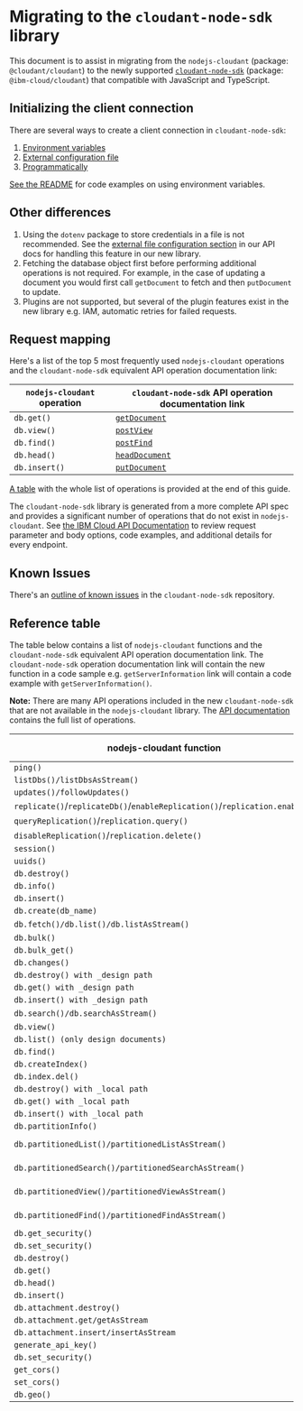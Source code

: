 # Migrating to the `cloudant-node-sdk` library
This document is to assist in migrating from the `nodejs-cloudant` (package: `@cloudant/cloudant`) to the newly supported [`cloudant-node-sdk`](https://github.com/IBM/cloudant-node-sdk) (package: `@ibm-cloud/cloudant`) that compatible with JavaScript and TypeScript.

## Initializing the client connection
There are several ways to create a client connection in `cloudant-node-sdk`:
1. [Environment variables](https://github.com/IBM/cloudant-node-sdk#authentication-with-environment-variables)
2. [External configuration file](https://github.com/IBM/cloudant-node-sdk#authentication-with-external-configuration)
3. [Programmatically](https://github.com/IBM/cloudant-node-sdk#programmatic-authentication)

[See the README](https://github.com/IBM/cloudant-node-sdk#code-examples) for code examples on using environment variables.

## Other differences
1. Using the `dotenv` package to store credentials in a file is not recommended. See the [external file configuration section](https://github.com/IBM/cloudant-node-sdk#authentication-with-external-configuration) in our API docs for handling this feature in our new library.
1. Fetching the database object first before performing additional operations is not required. For example, in the case of updating a document you would first call `getDocument` to fetch and then `putDocument` to update.
1. Plugins are not supported, but several of the plugin features exist in the new library e.g. IAM, automatic retries for failed requests.

## Request mapping
Here's a list of the top 5 most frequently used `nodejs-cloudant` operations and the `cloudant-node-sdk` equivalent API operation documentation link:

| `nodejs-cloudant` operation | `cloudant-node-sdk` API operation documentation link |
|-----------------------------|---------------------------------|
|`db.get()`                   |[`getDocument`](https://cloud.ibm.com/apidocs/cloudant?code=node#getdocument)|
|`db.view()`                  |[`postView`](https://cloud.ibm.com/apidocs/cloudant?code=node#postview)|
|`db.find()`                  |[`postFind`](https://cloud.ibm.com/apidocs/cloudant?code=node#postfind)|
|`db.head()`                  |[`headDocument`](https://cloud.ibm.com/apidocs/cloudant?code=node#headdocument)|
|`db.insert()`                |[`putDocument`](https://cloud.ibm.com/apidocs/cloudant?code=node#putdocument)|

[A table](#reference-table) with the whole list of operations is provided at the end of this guide.

The `cloudant-node-sdk` library is generated from a more complete API spec and provides a significant number of operations that do not exist in `nodejs-cloudant`. See [the IBM Cloud API Documentation](https://cloud.ibm.com/apidocs/cloudant) to review request parameter and body options, code examples, and additional details for every endpoint.

## Known Issues
There's an [outline of known issues](https://github.com/IBM/cloudant-node-sdk/blob/master/KNOWN_ISSUES.md) in the `cloudant-node-sdk` repository.

## Reference table
The table below contains a list of `nodejs-cloudant` functions and the `cloudant-node-sdk` equivalent API operation documentation link.  The `cloudant-node-sdk` operation documentation link will contain the new function in a code sample e.g. `getServerInformation` link will contain a code example with `getServerInformation()`.

**Note:** There are many API operations included in the new `cloudant-node-sdk` that are not available in the `nodejs-cloudant` library. The [API documentation](https://cloud.ibm.com/apidocs/cloudant?code=node) contains the full list of operations.

|nodejs-cloudant function | cloudant-node-sdk function reference |
|-------------------------|--------------------------------------|
|`ping()`|[`getServerInformation`](https://cloud.ibm.com/apidocs/cloudant?code=node#getserverinformation)|
|`listDbs()/listDbsAsStream()`|[`getAllDbs`](https://cloud.ibm.com/apidocs/cloudant?code=node#getalldbs)|
|`updates()/followUpdates()`|[`getDbUpdates`](https://cloud.ibm.com/apidocs/cloudant?code=node#getdbupdates)|
|`replicate()`/`replicateDb()`/`enableReplication()`/`replication.enable()`|[`putReplicationDocument`](https://cloud.ibm.com/apidocs/cloudant?code=node#putreplicationdocument)|
|`queryReplication()`/`replication.query()`|[`getSchedulerDocument`](https://cloud.ibm.com/apidocs/cloudant?code=node#getschedulerdocument)|
|`disableReplication()`/`replication.delete()`|[`deleteReplicationDocument`](https://cloud.ibm.com/apidocs/cloudant?code=node#deletereplicationdocument)|
|`session()`|[`getSessionInformation`](https://cloud.ibm.com/apidocs/cloudant?code=node#getsessioninformation)|
|`uuids()`|[`getUuids`](https://cloud.ibm.com/apidocs/cloudant?code=node#getuuids)|
|`db.destroy()`|[`deleteDatabase`](https://cloud.ibm.com/apidocs/cloudant?code=node#deletedatabase)|
|`db.info()`|[`getDatabaseInformation`](https://cloud.ibm.com/apidocs/cloudant?code=node#getdatabaseinformation)|
|`db.insert()`|[`postDocument`](https://cloud.ibm.com/apidocs/cloudant?code=node#postdocument)|
|`db.create(db_name)`|[`putDatabase`](https://cloud.ibm.com/apidocs/cloudant?code=node#putdatabase)|
|`db.fetch()/db.list()/db.listAsStream()`|[`postAllDocs`, `postAllDocsAsStream`](https://cloud.ibm.com/apidocs/cloudant?code=node#postalldocs)|
|`db.bulk()`|[`postBulkDocs`](https://cloud.ibm.com/apidocs/cloudant?code=node#postbulkdocs)|
|`db.bulk_get()`|[`postBulkGet`](https://cloud.ibm.com/apidocs/cloudant?code=node#postbulkget)|
|`db.changes()`|[`postChanges`](https://cloud.ibm.com/apidocs/cloudant?code=node#postchanges-databases)|
|`db.destroy() with _design path`|[`deleteDesignDocument`](https://cloud.ibm.com/apidocs/cloudant?code=node#deletedesigndocument)|
|`db.get() with _design path`|[`getDesignDocument`](https://cloud.ibm.com/apidocs/cloudant?code=node#getdesigndocument)|
|`db.insert() with _design path`|[`putDesignDocument`](https://cloud.ibm.com/apidocs/cloudant?code=node#putdesigndocument)|
|`db.search()/db.searchAsStream()`|[`postSearch`, `postSearchAsStream`](https://cloud.ibm.com/apidocs/cloudant?code=node#postsearch)|
|`db.view()`|[`postView`](https://cloud.ibm.com/apidocs/cloudant?code=node#postview)|
|`db.list() (only design documents)`|[`postDesignDocs`](https://cloud.ibm.com/apidocs/cloudant?code=node#postdesigndocs)|
|`db.find()`|[`postFind`](https://cloud.ibm.com/apidocs/cloudant?code=node#postfind)|
|`db.createIndex()`|[`postIndex`](https://cloud.ibm.com/apidocs/cloudant?code=node#postindex)|
|`db.index.del()`|[`deleteIndex`](https://cloud.ibm.com/apidocs/cloudant?code=node#deleteindex)|
|`db.destroy() with _local path`|[`deleteLocalDocument`](https://cloud.ibm.com/apidocs/cloudant?code=node#deletelocaldocument)|
|`db.get() with _local path`|[`getLocalDocument`](https://cloud.ibm.com/apidocs/cloudant?code=node#getlocaldocument)|
|`db.insert() with _local path`|[`putLocalDocument`](https://cloud.ibm.com/apidocs/cloudant?code=node#putlocaldocument)|
|`db.partitionInfo()`|[`getPartitionInformation`](https://cloud.ibm.com/apidocs/cloudant?code=node#getpartitioninformation)|
|`db.partitionedList()/partitionedListAsStream()`|[`postPartitionAllDocs`, `postPartitionAllDocsAsStream`](https://cloud.ibm.com/apidocs/cloudant?code=node#postpartitionalldocs)|
|`db.partitionedSearch()/partitionedSearchAsStream()`|[`postPartitionSearch`, `postPartitionSearchAsStream`](https://cloud.ibm.com/apidocs/cloudant?code=node#postpartitionsearch)|
|`db.partitionedView()/partitionedViewAsStream()`|[`postPartitionView`, `postPartitionViewAsStream`](https://cloud.ibm.com/apidocs/cloudant?code=node#postpartitionview)|
|`db.partitionedFind()/partitionedFindAsStream()`|[`postPartitionFind`, `postPartitionFindAsStream`](https://cloud.ibm.com/apidocs/cloudant?code=node#postpartitionfind-queries)|
|`db.get_security()`|[`getSecurity`](https://cloud.ibm.com/apidocs/cloudant?code=node#getsecurity)|
|`db.set_security()`|[`putSecurity`](https://cloud.ibm.com/apidocs/cloudant?code=node#putsecurity)|
|`db.destroy()`|[`deleteDocument`](https://cloud.ibm.com/apidocs/cloudant?code=node#deletedocument)|
|`db.get()`|[`getDocument`](https://cloud.ibm.com/apidocs/cloudant?code=node#getdocument)|
|`db.head()`|[`headDocument`](https://cloud.ibm.com/apidocs/cloudant?code=node#headdocument)|
|`db.insert()`|[`putDocument`](https://cloud.ibm.com/apidocs/cloudant?code=node#putdocument)|
|`db.attachment.destroy()`|[`deleteAttachment`](https://cloud.ibm.com/apidocs/cloudant?code=node#deleteattachment)|
|`db.attachment.get/getAsStream`|[`getAttachment`](https://cloud.ibm.com/apidocs/cloudant?code=node#getattachment)|
|`db.attachment.insert/insertAsStream`|[`putAttachment`](https://cloud.ibm.com/apidocs/cloudant?code=node#putattachment)|
|`generate_api_key()`|[`postApiKeys`](https://cloud.ibm.com/apidocs/cloudant?code=node#postapikeys)|
|`db.set_security()`|[`putCloudantSecurityConfiguration`](https://cloud.ibm.com/apidocs/cloudant?code=node#putcloudantsecurity)|
|`get_cors()`|[`getCorsInformation`](https://cloud.ibm.com/apidocs/cloudant?code=node#getcorsinformation)|
|`set_cors()`|[`putCorsConfiguration`](https://cloud.ibm.com/apidocs/cloudant?code=node#putcorsconfiguration)|
|`db.geo()`|[`getGeo`](https://cloud.ibm.com/apidocs/cloudant?code=node#getgeo)|
